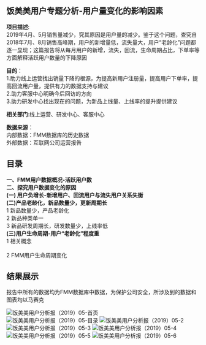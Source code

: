 ## 饭美美用户专题分析-用户量变化的影响因素
 
__项目描述__:<br>
2019年4月、5月销售量减少，究其原因是用户量的减少。鉴于这个问题，查究自2018年7月、8月销售高峰期，用户的新增量低，流失量大，用户“老龄化”问题都逐一显现；这篇报告将从每月用户的新增，流失，回流，生命周期占比，下单率等方面解释活跃用户数量的下降原因

__目的__：<br>
1.助力线上运营找出销量下降的根源，为提高新用户注册量，提高用户下单率，提高回流用户量，提供有力的数据支持与建议<br>
2.助力客服中心明确今后回访的方向<br>
3.助力研发中心找出现在的问题，为新品上线量、上线率的提升提供建议

__相关部门__:线上运营、研发中心、客服中心<br>

__数据来源__：<br>
     内部数据：FMM数据库的历史数据<br>
     外部数据：互联网公司运营报告<br>
     
## 目录
__一、FMM用户数据概况-活跃用户数__<br>
__二、探究用户数据变化的原因__<br>
__(一) 用户负增长-新增用户、回流用户与流失用户关系失衡__<br>
__(二)产品老龄化，新品数量少，更新周期长__<br>
 1 新品数量少，产品老龄化<br>
 2 新品种类单一<br>
 3 新品研发周期长，研发数量少，上线率低<br>
__(三)用户生命周期-用户“老龄化”程度重__<br>
   1 相关概念<br>	
   2 FMM用户生命周期变化<br>
          

## 结果展示<br>
报告中所有的数据均为FMM数据库中数据，为保护公司安全，所涉及到的数据和图表均以马赛克<br>

![饭美美用户分析报（2019）05-首页](https://github.com/EvelynZP/Data-Analysis-Report/blob/master/FMM_UserThematicAnalysis/%E9%A5%AD%E7%BE%8E%E7%BE%8E%E7%94%A8%E6%88%B7%E5%88%86%E6%9E%90%E6%8A%A5%E5%91%8A%EF%BC%882019%EF%BC%8905-%E9%A6%96%E9%A1%B5.jpg)<br>
![饭美美用户分析报（2019）05-目录](https://github.com/EvelynZP/Data-Analysis-Report/blob/master/FMM_UserThematicAnalysis/%E9%A5%AD%E7%BE%8E%E7%BE%8E%E7%94%A8%E6%88%B7%E5%88%86%E6%9E%90%E6%8A%A5%E5%91%8A%EF%BC%882019%EF%BC%8905-%E7%9B%AE%E5%BD%95.jpg)
![饭美美用户分析报（2019）05-2](https://github.com/EvelynZP/Data-Analysis-Report/blob/master/FMM_UserThematicAnalysis/%E9%A5%AD%E7%BE%8E%E7%BE%8E%E7%94%A8%E6%88%B7%E5%88%86%E6%9E%90%E6%8A%A5%E5%91%8A%EF%BC%882019%EF%BC%8905-2.jpg)
![饭美美用户分析报（2019）05-3](https://github.com/EvelynZP/Data-Analysis-Report/blob/master/FMM_UserThematicAnalysis/%E9%A5%AD%E7%BE%8E%E7%BE%8E%E7%94%A8%E6%88%B7%E5%88%86%E6%9E%90%E6%8A%A5%E5%91%8A%EF%BC%882019%EF%BC%8905-3.png)
![饭美美用户分析报（2019）05-4](https://github.com/EvelynZP/Data-Analysis-Report/blob/master/FMM_UserThematicAnalysis/%E9%A5%AD%E7%BE%8E%E7%BE%8E%E7%94%A8%E6%88%B7%E5%88%86%E6%9E%90%E5%91%8A%E7%99%BD%EF%BC%882019%EF%BC%8905-4.png)
![饭美美用户分析报（2019）05-5](https://github.com/EvelynZP/Data-Analysis-Report/blob/master/FMM_UserThematicAnalysis/%E9%A5%AD%E7%BE%8E%E7%BE%8E%E7%94%A8%E6%88%B7%E5%88%86%E6%9E%90%E6%8A%A5%E5%91%8A%EF%BC%882019%EF%BC%8905-5.png)
![饭美美用户分析报（2019）05-6]()

